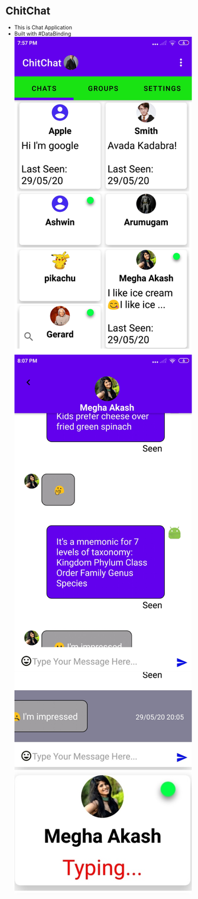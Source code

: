 # ChitChat
* This is Chat Application
* Built with #DataBinding
![ChatsPage](https://github.com/harish124/ChitChat/blob/master/Screenshot_2020-05-29-19-57-50-125_com.example.chitchat.jpg)
![ChatsPage](https://github.com/harish124/ChitChat/blob/master/Screenshot_2020-05-29-20-07-20-232_com.example.chitchat.jpg)
![date and time](https://github.com/harish124/ChitChat/blob/master/dateandtime.jpg)
![typing](https://github.com/harish124/ChitChat/blob/master/typing.jpg)
